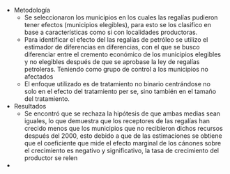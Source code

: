 - Metodología
	- Se seleccionaron los municipios en los cuales las regalías pudieron tener efectos (municipios elegibles), para esto se los clasifico en base a características como si con localidades productoras.
	- Para identificar el efecto del las regalías de petróleo se utilizo el estimador de diferencias en diferencias, con el que se busco diferenciar entre el cremento económico de los municipios elegibles y no elegibles después de que se aprobase la ley de regalías petroleras. Teniendo como grupo de control a los municipios no afectados
	- El enfoque utilizado es de tratamiento no binario centrándose no solo en el efecto del tratamiento per se, sino también en el tamaño del tratamiento.
- Resultados
	- Se encontró que se rechaza la hipótesis de que ambas medias sean iguales, lo que demuestra que los receptores de las regalías han crecido menos que los municipios que no recibieron dichos recursos después del 2000, esto debido  a que de las estimaciones se obtiene que el coeficiente que mide el efecto marginal de los cánones sobre el crecimiento es negativo y significativo, la tasa de crecimiento del productor se relen
-